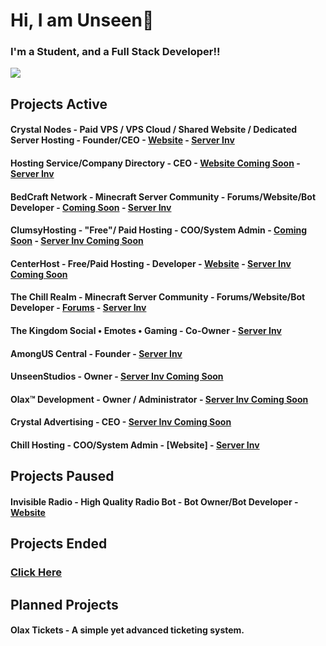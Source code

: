 
# Hi, I am Unseen👋

### I'm a Student, and a Full Stack Developer!!

[![](https://discord.c99.nl/widget/theme-4/300657719721984000.png)]()


## Projects Active
#### Crystal Nodes - Paid VPS / VPS Cloud /  Shared Website / Dedicated Server Hosting - Founder/CEO - [Website](https://crystal-nodes.xyz) - [Server Inv](https://discord.gg/U9vRCB7Ttn)
#### Hosting Service/Company Directory - CEO - [Website Coming Soon]() - [Server Inv](https://discord.gg/z9duhbNjE7)
#### BedCraft Network - Minecraft Server Community - Forums/Website/Bot Developer - [Coming Soon]() - [Server Inv](https://discord.gg/r3aM693mc8)
#### ClumsyHosting - "Free"/ Paid Hosting - COO/System Admin - [Coming Soon]() - [Server Inv Coming Soon]()
#### CenterHost - Free/Paid Hosting - Developer - [Website](https://CenterHost.xyz) - [Server Inv Coming Soon]()
#### The Chill Realm - Minecraft Server Community - Forums/Website/Bot Developer - [Forums](https://chillrealm.ml/) - [Server Inv](https://discord.gg/eHqq4zwfEw)
#### The Kingdom Social • Emotes • Gaming - Co-Owner - [Server Inv](https://discord.com/invite/8r4TjYP6yE)
#### AmongUS Central - Founder - [Server Inv](https://discord.gg/E4aNybFZbj)
#### UnseenStudios - Owner - [Server Inv Coming Soon]()
#### Olax™ Development - Owner / Administrator - [Server Inv Coming Soon]()
#### Crystal Advertising - CEO - [Server Inv Coming Soon]()
#### Chill Hosting - COO/System Admin - [Website] - [Server Inv](https://discord.gg/e9YZTVcBMP)

## Projects Paused

#### Invisible Radio - High Quality Radio Bot - Bot Owner/Bot Developer - [Website](https://invisibleradio.tk)

## Projects Ended

### [Click Here](https://github.com/UnseenAcoustics/ended-projects)

## Planned Projects

#### Olax Tickets - A simple yet advanced ticketing system.
